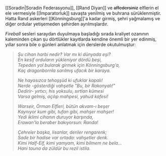   
[[Soradin|Soradin Federasyonu]], [[Rand Diyarı]] ve ~~affedersiniz~~ elflerin el ele vermesiyle [[İmparatorluk]] savaşta yenilmiş ve buhrana sürüklenmiştir. Hatta	Rand askerleri [[Könningsburg]]'a kadar girmiş, şehri yağmalamış ve diğer ordular yetişemeden şehirden ayrılmışlardır.  
  
*Fireball* sesleri saraydan duyulmaya başladığı sırada kraliyet ozanının kaleminden çıkan şu dörtlükler kayıtlarda kendine önemli bir yer edinmiş, yıllar sonra bile o günleri anlatmak için derslerde okutulmuştur:  
  
>  
>_Şu cihan harbi nedir? Var mı ki dünyada eşi?  
>En kesif orduların yükleniyor dördü beşi,  
>Tepeden yol bularak girmek için Könningsburg’a,  
>Kaç dragonbornla sarılmış ufacık bir karaya._  
>  
>_Ne hayasızca tehaşşüd ki ufuklar kapalı!  
>Nerde -gösterdiği vahşetle "Bu, bir Rakonyalı!"  
>Dedirir- yırtıcı, his yoksulu, sırtlan kümesi  
>Varsa gelmiş, açılıp mahpesi, yahud kafesi!_  
>  
>_Warseir, Orman Elfleri, bütün akvam-ı beşer  
>Kaynıyor kum gibi, tufan gibi, mahşer mahşer!  
>Yedi iklimi cihanın duruyor karşında,  
>Erawan'la beraber bakıyorsun: Randa!_  
>  
>_Çehreler başka, lisanlar, deriler rengarenk;  
>Sade bir hadise var ortada: vahşetler denk.  
>Kimi Half-Elf, kimi yamyam, kimi bilmem ne bela...  
>Hani tauna da züldür bu rezil istila._  
>